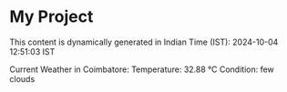# My Project

This content is dynamically generated in Indian Time (IST): 2024-10-04 12:51:03 IST


Current Weather in Coimbatore:
Temperature: 32.88 °C
Condition: few clouds

